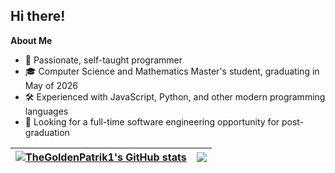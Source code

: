## Hi there!

**About Me**
- 🚀 Passionate, self-taught programmer
- 🎓 Computer Science and Mathematics Master's student, graduating in May of 2026
- 🛠️ Experienced with JavaScript, Python, and other modern programming languages
- 🌱 Looking for a full-time software engineering opportunity for post-graduation

| <a href="https://github.com/anuraghazra/github-readme-stats"><img align="center" src="https://github-readme-stats-thegoldenpatrik1.vercel.app/api?username=TheGoldenPatrik1&show_icons=true&include_all_commits=true&theme=transparent&hide_border=true&show=reviews" alt="TheGoldenPatrik1's GitHub stats" /></a> | <a href="https://github.com/anuraghazra/github-readme-stats"><img align="center" src="https://github-readme-stats-thegoldenpatrik1.vercel.app/api/top-langs/?username=TheGoldenPatrik1&theme=transparent&hide_border=true&layout=compact&langs_count=8" /></a> |
| ------------- | ------------- |
